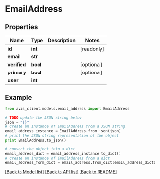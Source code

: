 # EmailAddress


## Properties

Name | Type | Description | Notes
------------ | ------------- | ------------- | -------------
**id** | **int** |  | [readonly] 
**email** | **str** |  | 
**verified** | **bool** |  | [optional] 
**primary** | **bool** |  | [optional] 
**user** | **int** |  | 

## Example

```python
from avis_client.models.email_address import EmailAddress

# TODO update the JSON string below
json = "{}"
# create an instance of EmailAddress from a JSON string
email_address_instance = EmailAddress.from_json(json)
# print the JSON string representation of the object
print EmailAddress.to_json()

# convert the object into a dict
email_address_dict = email_address_instance.to_dict()
# create an instance of EmailAddress from a dict
email_address_form_dict = email_address.from_dict(email_address_dict)
```
[[Back to Model list]](../README.md#documentation-for-models) [[Back to API list]](../README.md#documentation-for-api-endpoints) [[Back to README]](../README.md)


